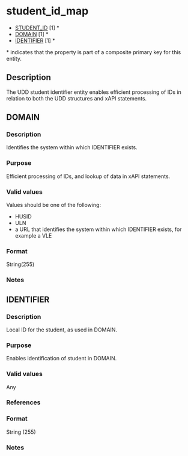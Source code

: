 # student_id_map
* [STUDENT_ID](student.md#udd_student_id) [1] *
* [DOMAIN](#domain) [1] *
* [IDENTIFIER](#identifier) [1] *

\* indicates that the property is part of a composite primary key for this entity.

## Description
The UDD student identifier entity enables efficient processing of IDs in relation to both the UDD structures and xAPI statements.

## DOMAIN
### Description
Identifies the system within which IDENTIFIER exists.

### Purpose
Efficient processing of IDs, and lookup of data in xAPI statements.

### Valid values
Values should be one of the following:
- HUSID 
- ULN 
- a URL that identifies the system within which IDENTIFIER exists, for example a VLE

### Format
String(255)

### Notes


## IDENTIFIER
### Description
Local ID for the student, as used in DOMAIN.

### Purpose
Enables identification of student in DOMAIN.

### Valid values
Any

### References

### Format
String (255)

### Notes


